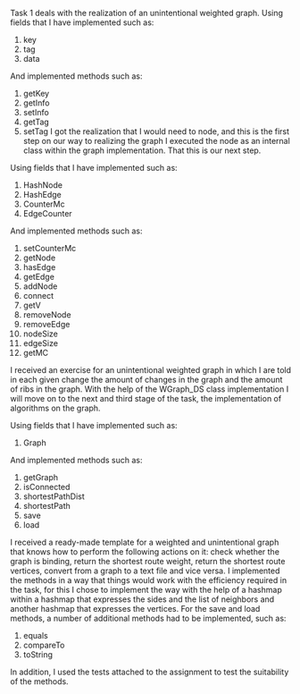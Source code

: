 Task 1 deals with the realization of an unintentional weighted graph.
Using fields that I have implemented such as:
1. key
2. tag
3. data

And implemented methods such as:
1. getKey
2. getInfo
3. setInfo
4. getTag
5. setTag
I got the realization that I would need to node, and this is the first step on our way to realizing the graph
I executed the node as an internal class within the graph implementation. That this is our next step.

Using fields that I have implemented such as:
1. HashNode
2. HashEdge
3. CounterMc
4. EdgeCounter

And implemented methods such as:
1. setCounterMc
2. getNode
3. hasEdge
4. getEdge
5. addNode
6. connect
7. getV
8. removeNode
9. removeEdge
10. nodeSize
11. edgeSize
12. getMC

I received an exercise for an unintentional weighted graph in which I are told in each given change the amount
 of changes in the graph and the amount of ribs in the graph.
With the help of the WGraph_DS class implementation I will move on to the next and third stage of the task,
 the implementation of algorithms on the graph.

Using fields that I have implemented such as:
1. Graph

And implemented methods such as:
1. getGraph
2. isConnected
3. shortestPathDist
4. shortestPath
5. save
6. load

I received a ready-made template for a weighted and unintentional graph that knows how to perform the following
actions on it: check whether the graph is binding, return the shortest route weight,
return the shortest route vertices, convert from a graph to a text file and vice versa.
I implemented the methods in a way that things would work with the efficiency required in the task,
for this I chose to implement the way with the help of a hashmap within a hashmap that expresses the sides and the
list of neighbors and another hashmap that expresses the vertices.
For the save and load methods, a number of additional methods had to be implemented, such as:
1. equals
2. compareTo
3. toString

In addition, I used the tests attached to the assignment to test the suitability of the methods.

